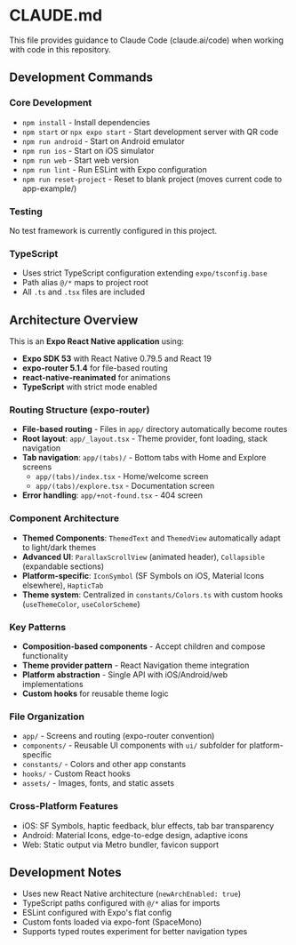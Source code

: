 # CLAUDE.md

This file provides guidance to Claude Code (claude.ai/code) when working with code in this repository.

## Development Commands

### Core Development
- `npm install` - Install dependencies
- `npm start` or `npx expo start` - Start development server with QR code
- `npm run android` - Start on Android emulator
- `npm run ios` - Start on iOS simulator  
- `npm run web` - Start web version
- `npm run lint` - Run ESLint with Expo configuration
- `npm run reset-project` - Reset to blank project (moves current code to app-example/)

### Testing
No test framework is currently configured in this project.

### TypeScript
- Uses strict TypeScript configuration extending `expo/tsconfig.base`
- Path alias `@/*` maps to project root
- All `.ts` and `.tsx` files are included

## Architecture Overview

This is an **Expo React Native application** using:
- **Expo SDK 53** with React Native 0.79.5 and React 19
- **expo-router 5.1.4** for file-based routing
- **react-native-reanimated** for animations
- **TypeScript** with strict mode enabled

### Routing Structure (expo-router)
- **File-based routing** - Files in `app/` directory automatically become routes
- **Root layout**: `app/_layout.tsx` - Theme provider, font loading, stack navigation
- **Tab navigation**: `app/(tabs)/` - Bottom tabs with Home and Explore screens
  - `app/(tabs)/index.tsx` - Home/welcome screen
  - `app/(tabs)/explore.tsx` - Documentation screen
- **Error handling**: `app/+not-found.tsx` - 404 screen

### Component Architecture
- **Themed Components**: `ThemedText` and `ThemedView` automatically adapt to light/dark themes
- **Advanced UI**: `ParallaxScrollView` (animated header), `Collapsible` (expandable sections)
- **Platform-specific**: `IconSymbol` (SF Symbols on iOS, Material Icons elsewhere), `HapticTab`
- **Theme system**: Centralized in `constants/Colors.ts` with custom hooks (`useThemeColor`, `useColorScheme`)

### Key Patterns
- **Composition-based components** - Accept children and compose functionality
- **Theme provider pattern** - React Navigation theme integration
- **Platform abstraction** - Single API with iOS/Android/web implementations
- **Custom hooks** for reusable theme logic

### File Organization
- `app/` - Screens and routing (expo-router convention)
- `components/` - Reusable UI components with `ui/` subfolder for platform-specific
- `constants/` - Colors and other app constants
- `hooks/` - Custom React hooks
- `assets/` - Images, fonts, and static assets

### Cross-Platform Features
- iOS: SF Symbols, haptic feedback, blur effects, tab bar transparency
- Android: Material Icons, edge-to-edge design, adaptive icons
- Web: Static output via Metro bundler, favicon support

## Development Notes
- Uses new React Native architecture (`newArchEnabled: true`)
- TypeScript paths configured with `@/*` alias for imports
- ESLint configured with Expo's flat config
- Custom fonts loaded via expo-font (SpaceMono)
- Supports typed routes experiment for better navigation types